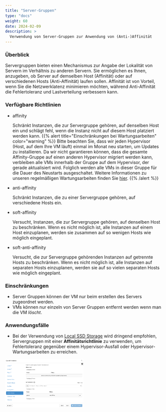 ```yaml
---
title: "Server-Gruppen"
type: "docs"
weight: 60
date: 2024-02-09
description: >
  Verwendung von Server-Gruppen zur Anwendung von (Anti-)Affinität
---
```


### Überblick

Servergruppen bieten einen Mechanismus zur Angabe der Lokalität von Servern im Verhältnis zu anderen Servern. Sie ermöglichen es Ihnen, anzugeben, ob Server auf demselben Host (Affinität) oder auf verschiedenen Hosts (Anti-Affinität) laufen sollen. Affinität ist von Vorteil, wenn Sie die Netzwerklatenz minimieren möchten, während Anti-Affinität die Fehlertoleranz und Lastverteilung verbessern kann.

### Verfügbare Richtlinien

* affinity

  Schränkt Instanzen, die zur Servergruppe gehören, auf denselben Host ein und schlägt fehl, wenn die Instanz nicht auf diesem Host platziert werden kann.
  {{% alert title="Einschränkungen bei Wartungsarbeiten" color="warning" %}}
  Bitte beachten Sie, dass wir jeden Hypervisor (Host, auf dem Ihre VM läuft) einmal im Monat neu starten, um Updates zu installieren. Da wir nicht garantieren können, dass die gesamte Affinity-Gruppe auf einen anderen Hypervisor migriert werden kann, verbleiben alle VMs innerhalb der Gruppe auf dem Hypervisor, der gerade aktualisiert wird. Folglich werden alle VMs in dieser Gruppe für die Dauer des Neustarts ausgeschaltet. Weitere Informationen zu unseren regelmäßigen Wartungsarbeiten finden Sie [hier](../../../Einführung/Umgebungen/#Wartung).
  {{% /alert %}}

* anti-affinity
  
  Schränkt Instanzen, die zu einer Servergruppe gehören, auf verschiedene Hosts ein.

* soft-affinity
  
  Versucht, Instanzen, die zur Servergruppe gehören, auf denselben Host zu beschränken. Wenn es nicht möglich ist, alle Instanzen auf einem Host einzuplanen, werden sie zusammen auf so wenigen Hosts wie möglich eingeplant.

* soft-anti-affinity

  Versucht, die zur Servergruppe gehörenden Instanzen auf getrennte Hosts zu beschränken. Wenn es nicht möglich ist, alle Instanzen auf separaten Hosts einzuplanen, werden sie auf so vielen separaten Hosts wie möglich eingeplant.

### Einschränkungen

* Server Gruppen können der VM nur beim erstellen des Servers zugeordnet werden.
* VMs können nur einzeln von Server Gruppen entfernt werden wenn man die VM *löscht*.

### Anwendungsfälle

* Bei der Verwendung von [Local SSD Storage](../../local-storage/) wird dringend empfohlen, Servergruppen mit einer **Affinitätsrichtlinie** zu verwenden, um Fehlertoleranz gegenüber einem Hypervisor-Ausfall oder Hypervisor-Wartungsarbeiten zu erreichen.

<img src="2023-03-31_13-54.png" alt="Bildschirmfoto des Server-Gruppenmenüs" width="50%" height="50%" title="Server-Gruppenmenü">
<br/><br/>
